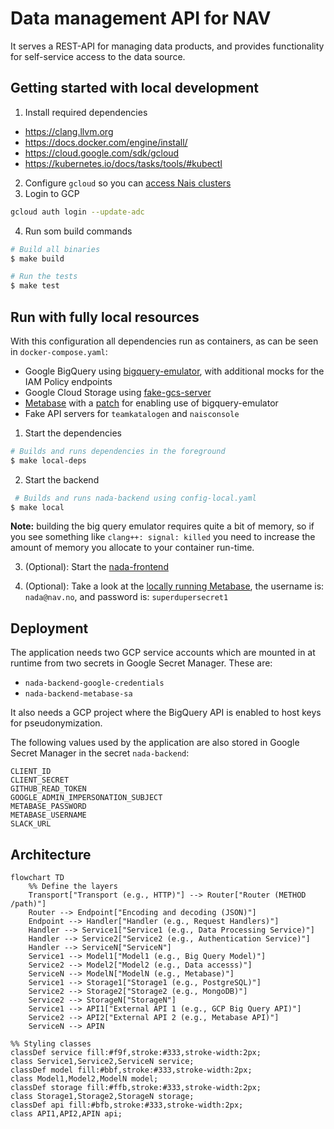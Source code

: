 # Data management API for NAV

It serves a REST-API for managing data products, and provides functionality for self-service access to the data source.

## Getting started with local development

1. Install required dependencies

- https://clang.llvm.org
- https://docs.docker.com/engine/install/
- https://cloud.google.com/sdk/gcloud
- https://kubernetes.io/docs/tasks/tools/#kubectl

2. Configure `gcloud` so you can [access Nais clusters](https://doc.nais.io/operate/how-to/command-line-access/#google-cloud-platform-gcp)  
3. Login to GCP
```bash
gcloud auth login --update-adc
```
4. Run som build commands

```bash
# Build all binaries
$ make build

# Run the tests
$ make test
```

## Run with fully local resources

With this configuration all dependencies run as containers, as can be seen in `docker-compose.yaml`:
- Google BigQuery using [bigquery-emulator](https://github.com/goccy/bigquery-emulator), with additional mocks for the 
  IAM Policy 
  endpoints
- Google Cloud Storage using [fake-gcs-server](https://github.com/fsouza/fake-gcs-server)
- [Metabase](https://github.com/metabase/metabase) with a [patch](resources/metabase/001-bigquery-cloud-sdk-no-auth.patch) for enabling use of bigquery-emulator
- Fake API servers for `teamkatalogen` and `naisconsole`

1. Start the dependencies
```bash
# Builds and runs dependencies in the foreground
$ make local-deps 
```

2. Start the backend
```bash
 # Builds and runs nada-backend using config-local.yaml
$ make local
```

**Note:** building the big query emulator requires quite a bit of memory, so if you see something like `clang++:
signal: killed` you need to increase the amount of memory you allocate to your container run-time.

3. (Optional): Start the [nada-frontend](https://github.com/navikt/nada-frontend/?tab=readme-ov-file#development)

4. (Optional): Take a look at the [locally running Metabase](http://localhost:8083), the username is: `nada@nav.no`,
   and password is: `superdupersecret1`

## Deployment
The application needs two GCP service accounts which are mounted in at runtime from two secrets in Google Secret Manager. These are:

- `nada-backend-google-credentials`
- `nada-backend-metabase-sa`

It also needs a GCP project where the BigQuery API is enabled to host keys for pseudonymization. 

The following values used by the application are also stored in Google Secret Manager in the secret `nada-backend`:

```
CLIENT_ID
CLIENT_SECRET
GITHUB_READ_TOKEN
GOOGLE_ADMIN_IMPERSONATION_SUBJECT
METABASE_PASSWORD
METABASE_USERNAME
SLACK_URL
```

## Architecture

```mermaid
flowchart TD
    %% Define the layers
    Transport["Transport (e.g., HTTP)"] --> Router["Router (METHOD /path)"]
    Router --> Endpoint["Encoding and decoding (JSON)"]
    Endpoint --> Handler["Handler (e.g., Request Handlers)"]
    Handler --> Service1["Service1 (e.g., Data Processing Service)"]
    Handler --> Service2["Service2 (e.g., Authentication Service)"]
    Handler --> ServiceN["ServiceN"]
    Service1 --> Model1["Model1 (e.g., Big Query Model)"]
    Service2 --> Model2["Model2 (e.g., Data accesss)"]
    ServiceN --> ModelN["ModelN (e.g., Metabase)"]
    Service1 --> Storage1["Storage1 (e.g., PostgreSQL)"]
    Service2 --> Storage2["Storage2 (e.g., MongoDB)"]
    Service2 --> StorageN["StorageN"]
    Service1 --> API1["External API 1 (e.g., GCP Big Query API)"]
    Service2 --> API2["External API 2 (e.g., Metabase API)"]
    ServiceN --> APIN

%% Styling classes
classDef service fill:#f9f,stroke:#333,stroke-width:2px;
class Service1,Service2,ServiceN service;
classDef model fill:#bbf,stroke:#333,stroke-width:2px;
class Model1,Model2,ModelN model;
classDef storage fill:#ffb,stroke:#333,stroke-width:2px;
class Storage1,Storage2,StorageN storage;
classDef api fill:#bfb,stroke:#333,stroke-width:2px;
class API1,API2,APIN api;
```
